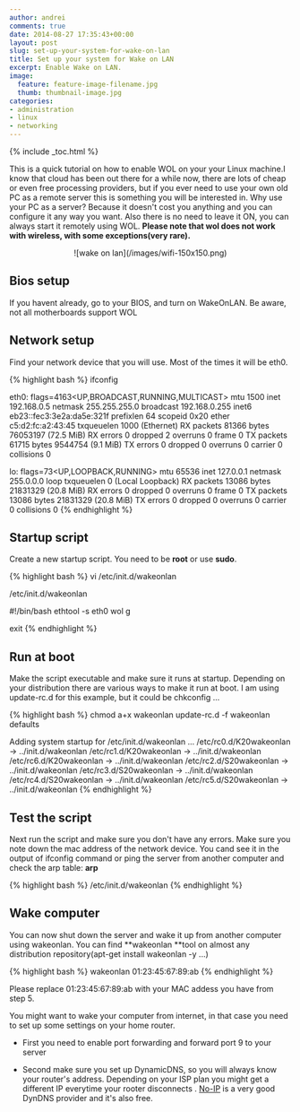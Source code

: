 ```yaml
---
author: andrei
comments: true
date: 2014-08-27 17:35:43+00:00
layout: post
slug: set-up-your-system-for-wake-on-lan
title: Set up your system for Wake on LAN
excerpt: Enable Wake on LAN.
image:
  feature: feature-image-filename.jpg
  thumb: thumbnail-image.jpg 
categories:
- administration
- linux
- networking
---
```


{% include _toc.html %}

This is a quick tutorial on how to enable WOL on your your Linux machine.I know that cloud has been out there for a while now, there are lots of cheap or even free processing providers, but if you ever need to use your own old PC as a remote server this is something you will be interested in. Why use your PC as a server? Because it doesn't cost you anything and you can configure it any way you want. Also there is no need to leave it ON, you can always start it remotely using WOL. **Please note that wol does not work with wireless, with some exceptions(very rare).**

<div style="text-align:center" markdown="1">
![wake on lan](/images/wifi-150x150.png)
</div>

## Bios setup
If you havent already, go to your BIOS, and turn on WakeOnLAN. Be aware, not all motherboards support WOL 

## Network setup
Find your network device that you will use. Most of the times it will be eth0.

{% highlight bash %}
ifconfig

eth0: flags=4163<UP,BROADCAST,RUNNING,MULTICAST> mtu 1500
inet 192.168.0.5 netmask 255.255.255.0 broadcast 192.168.0.255
inet6 eb23::fec3:3e2a:da5e:321f prefixlen 64 scopeid 0x20 ether c5:d2:fc:a2:43:45 txqueuelen 1000 (Ethernet)
RX packets 81366 bytes 76053197 (72.5 MiB)
RX errors 0 dropped 2 overruns 0 frame 0
TX packets 61715 bytes 9544754 (9.1 MiB)
TX errors 0 dropped 0 overruns 0 carrier 0 collisions 0

lo: flags=73<UP,LOOPBACK,RUNNING> mtu 65536
inet 127.0.0.1 netmask 255.0.0.0
loop txqueuelen 0 (Local Loopback)
RX packets 13086 bytes 21831329 (20.8 MiB)
RX errors 0 dropped 0 overruns 0 frame 0
TX packets 13086 bytes 21831329 (20.8 MiB)
TX errors 0 dropped 0 overruns 0 carrier 0 collisions 0
{% endhighlight %}

## Startup script
Create a new startup script. You need to be **root** or use **sudo**.

{% highlight bash %}
vi /etc/init.d/wakeonlan

/etc/init.d/wakeonlan

#!/bin/bash
ethtool -s eth0 wol g

exit
{% endhighlight %}

## Run at boot
Make the script executable and make sure it runs at startup. Depending on your distribution there are various ways to make it run at boot. I am using update-rc.d for this example, but it could be chkconfig ...

{% highlight bash %}
chmod a+x wakeonlan
update-rc.d -f wakeonlan defaults

Adding system startup for /etc/init.d/wakeonlan ...
/etc/rc0.d/K20wakeonlan -> ../init.d/wakeonlan
/etc/rc1.d/K20wakeonlan -> ../init.d/wakeonlan
/etc/rc6.d/K20wakeonlan -> ../init.d/wakeonlan
/etc/rc2.d/S20wakeonlan -> ../init.d/wakeonlan
/etc/rc3.d/S20wakeonlan -> ../init.d/wakeonlan
/etc/rc4.d/S20wakeonlan -> ../init.d/wakeonlan
/etc/rc5.d/S20wakeonlan -> ../init.d/wakeonlan
{% endhighlight %}

## Test the script
Next run the script and make sure you don't have any errors. Make sure you note down the mac address of the network device.
You cand see it in the output of ifconfig command or ping the server from another computer and check the arp table: **arp**

{% highlight bash %}
/etc/init.d/wakeonlan
{% endhighlight %}

## Wake computer
You can now shut down the server and wake it up from another computer using wakeonlan. You can find **wakeonlan **tool on almost any distribution repository(apt-get install wakeonlan -y ...)

{% highlight bash %}
wakeonlan 01:23:45:67:89:ab
{% endhighlight %}

Please replace 01:23:45:67:89:ab with your MAC addess you have from step 5.

You might want to wake your computer from internet, in that case you need to set up some settings on your home router.

	
  * First you need to enable port forwarding and forward port 9 to your server

	
  * Second make sure you set up DynamicDNS, so you will always know your router's address. Depending on your ISP plan you might get a different IP everytime your rooter disconnects . [No-IP](http://www.noip.com/) is a very good DynDNS provider and it's also free.



